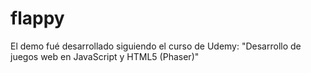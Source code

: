 # flappy
El demo fué desarrollado siguiendo el curso de Udemy: "Desarrollo de juegos web en JavaScript y HTML5 (Phaser)"

